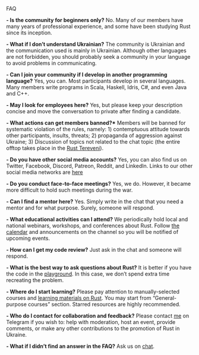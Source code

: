 FAQ

__- Is the community for beginners only?__
No. Many of our members have many years of professional experience, and some have been studying Rust since its inception.

__- What if I don’t understand Ukrainian?__
The community is Ukrainian and the communication used is mainly in Ukrainian. Although other languages are not forbidden, you should probably seek a community in your language to avoid problems in communicating.

__- Can I join your community if I develop in another programming language?__
Yes, you can. Most participants develop in several languages. Many members write programs in Scala, Haskell, Idris, C#, and even Java and C++.

__- May I look for employees here?__
Yes, but please keep your description concise and move the conversation to private after finding a candidate.

__- What actions can get members banned?*__
Members will be banned for systematic violation of the rules, namely: 1) contemptuous attitude towards other participants, insults, threats; 2) propaganda of aggression against Ukraine; 3) Discussion of topics not related to the chat topic (the entire offtop takes place in the [Rust Tereveni](https://t.me/rust_tereveni)).

__- Do you have other social media accounts?__
Yes, you can also find us on Twitter, Facebook, Discord, Patreon, Reddit, and LinkedIn. Links to our other social media networks are [here](https://t.me/rustlang_ua/2383)   

__- Do you conduct face-to-face meetings?__
Yes, we do. However, it became more difficult to hold such meetings during the war. 

__- Can I find a mentor here?__
Yes. Simply write in the chat that you need a mentor and for what purpose. Surely, someone will respond.

__- What educational activities can I attend?__
We periodically hold local and national webinars, workshops, and conferences about Rust. Follow  [the calendar](https://calendar.google.com/calendar/u/0?cid=OWpobWZuYTJmdjcyNjFxNjNzaDV1aHZhNWNAZ3JvdXAuY2FsZW5kYXIuZ29vZ2xlLmNvbQ) and announcements on the channel so you will be notified of upcoming events.

__- How can I get my code review?__
Just ask in the chat and someone will respond.

__- What is the best way to ask questions about Rust?__
It is better if you have the code in the [playground](https://play.rust-lang.org/). In this case, we don’t spend extra time recreating the problem.

__- Where do I start learning?__
Please pay attention to manually-selected courses and [learning materials on Rust](https://github.com/rust-lang-ua/learn_rust_together). You may start from “General-purpose courses” section. Starred resources are highly recommended.

__- Who do I contact for collaboration and feedback?__
Please contact [me](https://t.me/wandalen_me) on Telegram if you wish to: help with moderation, host an event, provide comments, or make any other contributions to the promotion of Rust in Ukraine.

__- What if I didn’t find an answer in the FAQ?__
Ask us on [chat](https://t.me/rustlang_ua).
